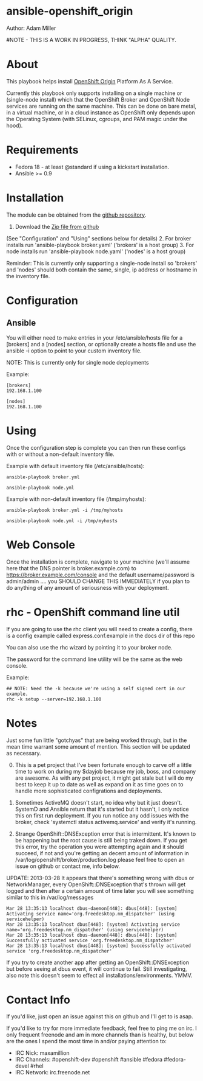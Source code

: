 # ansible-openshift_origin

Author: Adam Miller

#NOTE - THIS IS A WORK IN PROGRESS, THINK "ALPHA" QUALITY.

# About

This playbook helps install [OpenShift Origin](https://openshift.redhat.com/community/open-source) Platform As A Service.

Currently this playbook only supports installing on a single machine or 
(single-node install) which that the OpenShift Broker and OpenShift Node 
services are running on the same machine. This can be done on bare metal, in a 
virtual machine, or in a cloud instance as OpenShift only depends upon the 
Operating System (with SELinux, cgroups, and PAM magic under the hood).

# Requirements

* Fedora 18 - at least @standard if using a kickstart installation.
* Ansible >= 0.9

# Installation

The module can be obtained from the
[github repository](https://github.com/maxamillion/ansible-openshift_origin).

1. Download the [Zip file from github](https://github.com/maxamillion/ansible-openshift_origin/archive/master.zip)

(See "Configuration" and "Using" sections below for details)
2. For broker installs run 'ansible-playbook broker.yaml' ('brokers' is
a host group)
3. For node installs run 'ansible-playbook node.yaml' ('nodes' is a host 
group)


Reminder: This is currently only supporting a single-node install so 'brokers' 
and 'nodes' should both contain the same, single, ip address or hostname in the
inventory file.

# Configuration

## Ansible
You will either need to make entries in your /etc/ansible/hosts file for a 
[brokers] and a [nodes] section, or optionally create a hosts file and use the 
ansible -i option to point to your custom inventory file.

NOTE: This is currently only for single node deployments

Example:

    [brokers]
    192.168.1.100

    [nodes]
    192.168.1.100


# Using 

Once the configuration step is complete you can then run these configs with or
without a non-default inventory file.

Example with default inventory file (/etc/ansible/hosts):
    
    ansible-playbook broker.yml

    ansible-playbook node.yml

Example with non-default inventory file (/tmp/myhosts):
    
    ansible-playbook broker.yml -i /tmp/myhosts

    ansible-playbook node.yml -i /tmp/myhosts

# Web Console

Once the installation is complete, navigate to your machine (we'll assume here 
that the DNS pointer is broker.example.com) to https://broker.example.com/console
and the default username/password is admin/admin .... you SHOULD CHANGE THIS 
IMMEDIATELY if you plan to do anything of any amount of seriousness with your 
deployment.

# rhc - OpenShift command line util
If you are going to use the rhc client you will need to create a config,
there is a config example called express.conf.example in the docs dir of this
repo

You can also use the rhc wizard by pointing it to your broker node.

The password for the command line utility will be the same as the web console.

Example:

    ## NOTE: Need the -k because we're using a self signed cert in our example.
    rhc -k setup --server=192.168.1.100


# Notes

Just some fun little "gotchyas" that are being worked through, but in the mean
time warrant some amount of mention. This section will be updated as necessary.

0. This is a pet project that I've been fortunate enough to carve off a little 
time to work on during my $dayjob because my job, boss, and company are awesome.
As with any pet project, it might get stale but I will do my best to keep it 
up to date as well as expand on it as time goes on to handle more sophisticated
configrations and deployments.

1. Sometimes ActiveMQ doesn't start, no idea why but it just doesn't. SystemD 
and Ansible return that it's started but it hasn't, I only notice this on first
run deployment. If you run notice any odd issues with the broker, check 
'systemctl status activemq.service' and verify it's running.

2. Strange OpenShift::DNSException error that is intermittent. It's known to be
happening but the root cause is still being traked down. If you get this error, 
try the operation you were attempting again and it should succeed, if not and 
you're getting an decent amount of information in 
/var/log/openshift/broker/production.log please feel free to open an issue on 
github or contact me, info below.

UPDATE: 2013-03-28
   It appears that there's something wrong with dbus or NetworkManager, every 
OpenShift::DNSException that's thrown will get logged and then after a certain
amount of time later you will see something similar to this in
/var/log/messages
    
    Mar 28 13:35:13 localhost dbus-daemon[448]: dbus[448]: [system] Activating service name='org.freedesktop.nm_dispatcher' (using servicehelper)
    Mar 28 13:35:13 localhost dbus[448]: [system] Activating service name='org.freedesktop.nm_dispatcher' (using servicehelper)
    Mar 28 13:35:13 localhost dbus-daemon[448]: dbus[448]: [system] Successfully activated service 'org.freedesktop.nm_dispatcher'
    Mar 28 13:35:13 localhost dbus[448]: [system] Successfully activated service 'org.freedesktop.nm_dispatcher'

If you try to create another app after getting an OpenShift::DNSException but 
before seeing at dbus event, it will continue to fail. Still investigating, also
note this doesn't seem to effect all installations/environments. YMMV.


# Contact Info

If you'd like, just open an issue against this on github and I'll get to is asap.

If you'd like to try for more immediate feedback, feel free to ping me on irc. I
only frequent freenode and am in more channels than is healthy, but below are 
the ones I spend the most time in and/or paying attention to:
- IRC Nick: maxamillion
- IRC Channels: #openshift-dev #openshift #ansible #fedora #fedora-devel #rhel 
- IRC Network: irc.freenode.net
